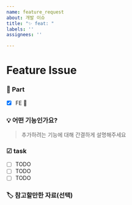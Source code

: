 ```yaml
---
name: feature_request
about: 개발 이슈
title: "✨ feat: "
labels: ''
assignees: ''

---
```


# Feature Issue
### 🎨 Part
- [x] FE 🌵

### 💡 ️어떤 기능인가요?
> 추가하려는 기능에 대해 간결하게 설명해주세요

### ☑ task 
- [ ] TODO
- [ ] TODO
- [ ] TODO

### 🏷 참고할만한 자료(선택)

